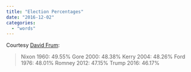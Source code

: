 ```yaml
---
title: "Election Percentages"
date: "2016-12-02"
categories: 
  - "words"
---
```


Courtesy [David Frum](https://twitter.com/davidfrum/status/804478400777818112):

> Nixon 1960: 49.55% Gore 2000: 48.38% Kerry 2004: 48.26% Ford 1976: 48.01% Romney 2012: 47.15% Trump 2016: 46.17%
